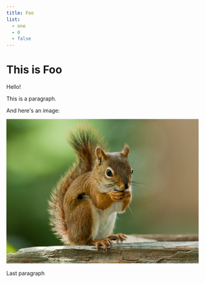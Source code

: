 ```yaml
---
title: Foo
list:
  - one
  - 0
  - false
---
```


# This is Foo

Hello!

This is a paragraph.

And here's an image:

![american red squirrel](/images/foo/american-red-squirrel.jpg)

Last paragraph
